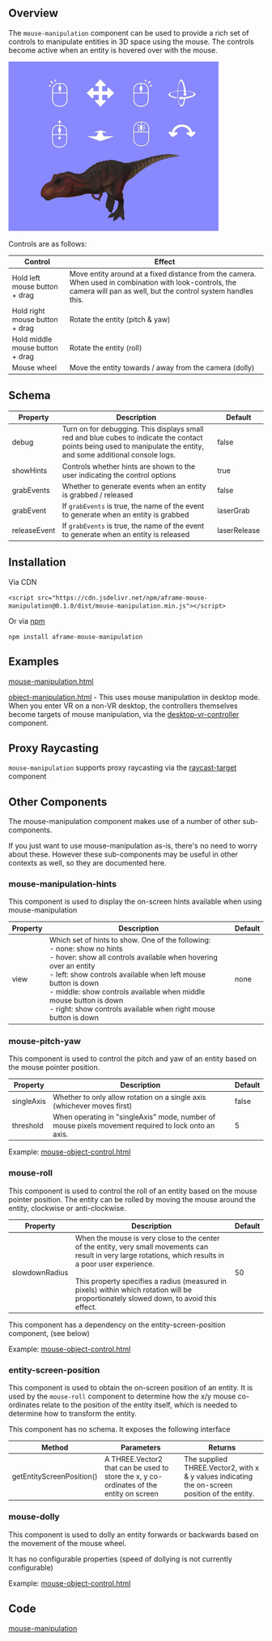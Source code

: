## Overview

The `mouse-manipulation` component can be used to provide a rich set of controls to manipulate entities in 3D space using the mouse.  The controls become active when an entity is hovered over with the mouse.

![image-20220812163558569](image-20220812163558569.png)



Controls are as follows:

| **Control**                     | Effect                                                       |
| ------------------------------- | ------------------------------------------------------------ |
| Hold left mouse button + drag   | Move entity around at a fixed distance from the camera.  When used in combination with look-controls, the camera will pan as well, but the control system handles this. |
| Hold right mouse button + drag  | Rotate the entity (pitch & yaw)                              |
| Hold middle mouse button + drag | Rotate the entity (roll)                                     |
| Mouse wheel                     | Move the entity towards / away from the camera (dolly)       |



## Schema

| Property     | Description                                                  | Default      |
| ------------ | ------------------------------------------------------------ | ------------ |
| debug        | Turn on for debugging.  This displays small red and blue cubes to indicate the contact points being used to manipulate the entity, and some additional console logs. | false        |
| showHints    | Controls whether hints are shown to the user indicating the control options | true         |
| grabEvents   | Whether to generate events when an entity is grabbed / released | false        |
| grabEvent    | If `grabEvents` is true, the name of the event to generate when an entity is grabbed | laserGrab    |
| releaseEvent | If `grabEvents` is true, the name of the event to generate when an entity is released | laserRelease |



## Installation

Via CDN 

```
<script src="https://cdn.jsdelivr.net/npm/aframe-mouse-manipulation@0.1.0/dist/mouse-manipulation.min.js"></script>
```

Or via [npm](https://www.npmjs.com/package/aframe-laser-manipulation)

```
npm install aframe-mouse-manipulation
```




## Examples

[mouse-manipulation.html](https://diarmidmackenzie.github.io/aframe-components/component-usage/mouse-manipulation.html)

[object-manipulation.html](https://diarmidmackenzie.github.io/aframe-components/component-usage/object-manipulation.html) - This uses mouse manipulation in desktop mode.  When you enter VR on a non-VR desktop, the controllers themselves become targets of mouse manipulation, via the [desktop-vr-controller](https://diarmidmackenzie.github.io/aframe-components/docs/desktop-vr-controller.html) component.



## Proxy Raycasting

`mouse-manipulation` supports proxy raycasting via the [raycast-target](https://diarmidmackenzie.github.io/aframe-components/docs/raycast-target.html) component



## Other Components

The mouse-manipulation component makes use of a number of other sub-components.

If you just want to use mouse-manipulation as-is, there's no need to worry about these.  However these sub-components may be useful in other contexts as well, so they are documented here.

### mouse-manipulation-hints

This component is used to display the on-screen hints available when using mouse-manipulation

| Property | Description                                                  | Default |
| -------- | ------------------------------------------------------------ | ------- |
| view     | Which set of hints to show.  One of the following:<br />- none: show no hints<br />- hover: show all controls available when hovering over an entity<br />- left: show controls available when left mouse button is down<br />- middle: show controls available when middle mouse button is down<br />- right: show controls available when right mouse button is down | none    |

### mouse-pitch-yaw

This component is used to control the pitch and yaw of an entity based on the mouse pointer position.

| Property   | Description                                                  | Default |
| ---------- | ------------------------------------------------------------ | ------- |
| singleAxis | Whether to only allow rotation on a single axis (whichever moves first) | false   |
| threshold  | When operating in "singleAxis" mode, number of mouse pixels movement required to lock onto an axis. | 5       |

Example: [mouse-object-control.html](https://diarmidmackenzie.github.io/aframe-components/component-usage/mouse-object-control.html)



### mouse-roll

This component is used to control the roll of an entity based on the mouse pointer position.  The entity can be rolled by moving the mouse around the entity, clockwise or anti-clockwise.



| Property       | Description                                                  | Default |
| -------------- | ------------------------------------------------------------ | ------- |
| slowdownRadius | When the mouse is very close to the center of the entity, very small movements can result in very large rotations, which results in a poor user experience.<br /><br />This property specifies a radius (measured in pixels) within which rotation will be proportionately slowed down, to avoid this effect. | 50      |

This component has a dependency on the entity-screen-position component, (see below)

Example: [mouse-object-control.html](https://diarmidmackenzie.github.io/aframe-components/component-usage/mouse-object-control.html)



### entity-screen-position

This component is used to obtain the on-screen position of an entity.  It is used by the `mouse-roll` component to determine how the x/y mouse co-ordinates relate to the position of the entity itself, which is needed to determine how to transform the entity.

This component has no schema.  It exposes the following interface

| Method                    | Parameters                                                   | Returns                                                      |
| ------------------------- | ------------------------------------------------------------ | ------------------------------------------------------------ |
| getEntityScreenPosition() | A THREE.Vector2 that can be used to store the x, y co-ordinates of the entity on screen | The supplied THREE.Vector2, with x & y values indicating the on-screen position of the entity. |



### mouse-dolly

This component is used to dolly an entity forwards or backwards based on the movement of the mouse wheel.

It has no configurable properties (speed of dollying is not currently configurable)

Example: [mouse-object-control.html](https://diarmidmackenzie.github.io/aframe-components/component-usage/mouse-object-control.html)



## Code

  [mouse-manipulation](https://github.com/diarmidmackenzie/aframe-components/blob/main/components/mouse-manipulation/index.js)